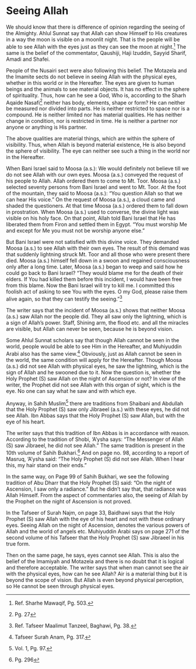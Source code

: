 Seeing Allah
============

We should know that there is difference of opinion regarding the seeing
of the Almighty. Ahlul Sunnat say that Allah can show Himself to His
creatures in a way the moon is visible on a moonlit night. That is the
people will be able to see Allah with the eyes just as they can see the
moon at night.[^1] The same is the belief of the commentator, Qaushiji,
Haji Izuddin, Sayyid Sharif, Amadi and Shafei.

People of the Nusairi sect were also following this belief. The Motazela
and the Imamite sects do not believe in seeing Allah with the physical
eyes, whether in this world or in the Hereafter. The eyes are given to
human beings and the animals to see material objects. It has no effect
in the sphere of spirituality. Thus, how can he see a God, Who is,
according to the Sharh Aqaide Nasafi[^2] neither has body, elements,
shape or form? He can neither be measured nor divided into parts. He is
neither restricted to space nor is a compound. He is neither limited nor
has material qualities. He has neither change in condition, nor is
restricted in time. He is neither a partner nor anyone or anything is
His partner.

The above qualities are material things, which are within the sphere of
visibility. Thus, when Allah is beyond material existence, He is also
beyond the sphere of visibility. The eye can neither see such a thing in
the world nor in the Hereafter.

When Bani Israel said to Moosa (a.s.): We would definitely not believe
till we do not see Allah with our own eyes. Moosa (a.s.) conveyed the
request of his people to Allah. Allah ordered them to come to Mt. Toor.
Moosa (a.s.) selected seventy persons from Bani Israel and went to Mt.
Toor. At the foot of the mountain, they said to Moosa (a.s.): “You
question Allah so that we can hear His voice.” On the request of Moosa
(a.s.), a cloud came and shaded the questioners. At that time Moosa
(a.s.) ordered them to fall down in prostration. When Moosa (a.s.) used
to converse, the divine light was visible on his holy face. On that
point, Allah told Bani Israel that He has liberated them from Firon and
settled them in Egypt. “You must worship Me and except for Me you must
not be worship anyone else.”

But Bani Israel were not satisfied with this divine voice. They demanded
Moosa (a.s.) to see Allah with their own eyes. The result of this demand
was that suddenly lightning struck Mt. Toor and all those who were
present there died. Moosa (a.s.) himself fell down in a swoon and
regained consciousness only after a long time. Later, Moosa (a.s.) began
to weep and said how he could go back to Bani Israel? “They would blame
me for the death of their elders. If You had killed them before this
incident, I would have been free from this blame. Now the Bani Israel
will try to kill me. I committed this foolish act of asking to see You
with the eyes. O my God, please raise them alive again, so that they can
testify the seeing.”[^3]

The writer says that the incident of Moosa (a.s.) shows that neither
Moosa (a.s.) saw Allah nor the people did. They all saw only the
lightning, which is a sign of Allah’s power. Staff, Shining arm, the
flood etc. and all the miracles are visible, but Allah can never be
seen, because he is beyond vision.

Some Ahlul Sunnat scholars say that though Allah cannot be seen in the
world, people would be able to see Him in the Hereafter, and Muhiyuddin
Arabi also has the same view.[^4] Obviously, just as Allah cannot be
seen in the world, the same condition will apply for the Hereafter.
Though Moosa (a.s.) did not see Allah with physical eyes, he saw the
lightning, which is the sign of Allah and he swooned due to it. Now the
question is, whether the Holy Prophet (S) saw Allah on the night of
Ascension or not? In view of the writer, the Prophet did not see Allah
with this organ of sight, which is the eye. No one can say what he saw
and with which eye.

Anyway, in Sahih Muslim[^5] there are traditions from Shaibani and
Abdullah that the Holy Prophet (S) saw only Jibraeel (a.s.) with these
eyes, he did not see Allah. Ibn Abbas says that the Holy Prophet (S) saw
Allah, but with the eye of his heart.

The writer says that this tradition of Ibn Abbas is in accordance with
reason. According to the tradition of Shobi, ‘A’ysha says: “The
Messenger of Allah (S) saw Jibraeel, he did not see Allah.” The same
tradition is present in the 10th volume of Sahih Bukhari.[^6] And on
page no. 98, according to a report of Masruq, ‘A’ysha said: “The Holy
Prophet (S) did not see Allah. When I hear this, my hair stand on their
ends.”

In the same way, on Page 99 of Sahih Bukhari, we see the following
tradition of Abu Dharr that the Holy Prophet (S) said: “On the night of
Ascension, I saw only a radiance.” But he didn’t say that, that radiance
was Allah Himself. From the aspect of commentaries also, the seeing of
Allah by the Prophet on the night of Ascension is not proved.

In the Tafseer of Surah Najm, on page 33, Baidhawi says that the Holy
Prophet (S) saw Allah with the eye of his heart and not with these
ordinary eyes. Seeing Allah on the night of Ascension, denotes the
various powers of Allah and the world of angels etc. Muhiyuddin Arabi
says on page 271 of the second volume of his Tafseer that the Holy
Prophet (S) saw Jibraeel in his true form.

Then on the same page, he says, eyes cannot see Allah. This is also the
belief of the Imamiyah and Motazela and there is no doubt that it is
logical and therefore acceptable. The writer says that when man cannot
see the air with the physical eyes, how can he see Allah? Air is a
material thing but it is beyond the scope of vision. But Allah is even
beyond physical perception, so He cannot be seen through physical eyes.

[^1]: Ref. Sharhe Mawaqif, Pg. 503.

[^2]: Pg. 27

[^3]: Ref. Tafseer Maalimut Tanzeel, Baghawi, Pg. 38.

[^4]: Tafseer Surah Anam, Pg. 317.

[^5]: Vol. 1, Pg. 97.

[^6]: Pg. 296


